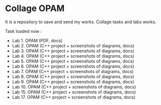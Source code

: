 # Collage OPAM
It is a repository to save and send my works. Collage tasks and labs works.

Task loaded now : 
 - Lab 1. OPAM (PDF, docs)
 - Lab 2. OPAM (C++ project + screenshots of diagrams, docs)
 - Lab 3. OPAM (C++ project + screenshots of diagrams, docs)
 - Lab 4. OPAM (C++ project + screenshots of diagrams, docs)
 - Lab 5. OPAM (C++ project + screenshots of diagrams, docs)
 - Lab 6. OPAM (C++ project + screenshots of diagrams, docs)
 - Lab 7. OPAM (C++ project + screenshots of diagrams, docs)
 - Lab 8. OPAM (C++ project + screenshots of diagrams, docs)
 - Lab 9. OPAM (C++ project + screenshots of diagrams, docs)
 - Lab 10. OPAM (C++ project + screenshots of diagrams, docs)
 - Lab 15. OPAM (C++ project + screenshots of diagrams, docs)
 - Lab 17. OPAM (C++ project + screenshots of diagrams, docs)
